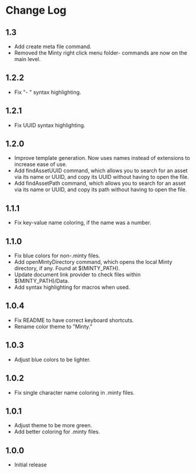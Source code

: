 # Change Log

## 1.3

- Add create meta file command.
- Removed the Minty right click menu folder- commands are now on the main level.

## 1.2.2

- Fix "- " syntax highlighting.

## 1.2.1

- Fix UUID syntax highlighting.

## 1.2.0

- Improve template generation. Now uses names instead of extensions to increase ease of use.
- Add findAssetUUID command, which allows you to search for an asset via its name or UUID, and copy its UUID without having to open the file.
- Add findAssetPath command, which allows you to search for an asset via its name or UUID, and copy its path without having to open the file.

## 1.1.1

- Fix key-value name coloring, if the name was a number.

## 1.1.0

- Fix blue colors for non-.minty files.
- Add openMintyDirectory command, which opens the local Minty directory, if any. Found at $(MINTY_PATH).
- Update document link provider to check files within $(MINTY_PATH)/Data.
- Add syntax highlighting for macros when used.

## 1.0.4

- Fix README to have correct keyboard shortcuts.
- Rename color theme to "Minty."

## 1.0.3

- Adjust blue colors to be lighter.

## 1.0.2

- Fix single character name coloring in .minty files.

## 1.0.1

- Adjust theme to be more green.
- Add better coloring for .minty files.

## 1.0.0

- Initial release